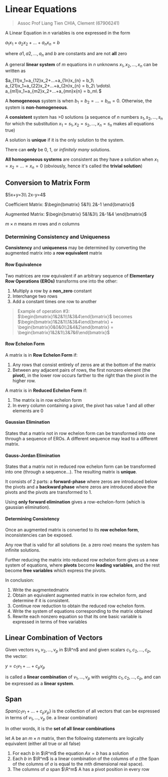 # Linear Equations
> Assoc Prof Liang Tien CHIA, Clement (67906241)

A Linear Equation in $n$ variables is one expressed in the form

$a_1x_1+a_2x_2+...+a_nx_n=b$

where $a1, a2, ... , a_n$ and $b$ are constants and are not **all** zero

A general **linear system** of $m$ equations in $n$ unknowns $x_1, x_2,...,x_n$ can be written as

$a_{11}x_1+a_{12}x_2+...+a_{1n}x_{n} = b_1\\
a_{21}x_1+a_{22}x_2+...+a_{2n}x_{n} = b_2\\
\vdots\\
a_{m1}x_1+a_{m2}x_2+...+a_{mn}x{n} = b_m\\
$

A **homogeneous** system is when $b_1=b_2=...=b_m=0$. Otherwise, the system is **non-homogeneous**.

A **consistent** system has >0 solutions (a sequence of $n$ numbers $s_1, s_2,...,s_n$ for which the substitution $x_1=s_1, x_2=s_2,...,x_n=s_n$ makes all equations true)

A solution is **unique** if it is the only solution to the system.

There can **only** be 0, 1, or *infinitely many* solutions.

**All homogeneous systems** are consistent as they have a solution when $x_1=x_2=...=x_n=0$ (obviously, hence it's called the **trivial solution**)

## Conversion to Matrix Form

$5x+y=3\\
 2x-y=4$

Coefficient Matrix: $\begin{bmatrix}
5&1\\
2&-1
\end{bmatrix}$

Augmented Matrix: $\begin{bmatrix}
5&1&3\\
2&-1&4
\end{bmatrix}$

$m\times n$ means $m$ rows and $n$ columns

### Determining Consistency and Uniqueness
**Consistency** and **uniqueness** may be determined by converting the augmented matrix into a **row equivalent** matrix

#### Row Equivalence
Two matrices are row equivalent if an arbitrary sequence of **Elementary Row Operations (EROs)** transforms one into the other:
1. Multiply a row by a **non_zero** constant
2. Interchange two rows
3. Add a constant times one row to another

> Example of operation #3: $\begin{bmatrix}1&2&1\\1&3&4\end{bmatrix}$ becomes $\begin{bmatrix}1&2&1\\1&3&4\end{bmatrix} + \begin{bmatrix}0&0&0\\2&4&2\end{bmatrix} = \begin{bmatrix}1&2&1\\3&7&6\end{bmatrix}$

#### Row Echelon Form
A matrix is in **Row Echelon Form** if:
1. Any rows that consist entirely of zeros are at the bottom of the matrix
2. Between any adjacent pairs of rows, the first nonzero element (the **pivot**), in the lower row occurs farther to the right than the pivot in the higher row.

A matrix is in **Reduced Echelon Form** if:
1. The matrix is in row echelon form
2. In every column containing a pivot, the pivot has value 1 and all other elements are 0

#### Gaussian Elimination 
States that a matrix not in row echelon form can be transformed into one through a sequence of EROs. A different sequence may lead to a different matrix.

#### Gauss-Jordan Elimination
States that a matrix not in reduced row echelon form can be transformed into one (through a sequence...). The resulting matrix is **unique**.

It consists of 2 parts: a **forward-phase** where zeros are introduced below the pivots and a **backward phase** where zeros are introduced above the pivots and the pivots are transformed to 1.

Using **only forward elimination** gives a row-echelon-form (which is gaussian elimination).

#### Determining Consistency
Once an augmented matrix is converted to its **row echelon form**, inconsistencies can be exposed.

Any row that is valid for all solutions (ie. a zero row) means the system has infinite solutions.

Further reducing the matrix into reduced row echelon form gives us a new system of equations, where **pivots** become **leading variables**, and the rest become **free variables** which express the pivots.

In conclusion:
1. Write the augmentedmatrix
2. Obtain an equivalent augmented matrix in row echelon form, and determine if it is consistent.
3. Continue row reduction to obtain the reduced row echelon form.
4. Write the system of equations corresponding to the matrix obtained
5. Rewrite each nonzero equation so that its one basic variable is expressed in terms of free variables

## Linear Combination of Vectors
Given vectors $v_1, v_2,...,v_p$ in $\R^n$ and and given scalars $c_1, c_2,...,c_p$,   
the vector: 

$y = c_1v_1 +...+ c_pv_p$

is called a **linear combination** of $v_1,...,v_p$ with weights $c_1, c_2,...,c_p$, and can be expressed as a **linear system**.


## Span
$Span\{c_1v_1+...+c_pv_p\}$ is the collection of all vectors that can be expressed in terms of $v_1,...,v_p$ (ie. a linear combination)

In other words, it is the **set of all linear combinations**

let A be an $m\times n$ matrix, then the following statements are logically equivalent (either all true or all false)
1. For each $b$ in $\R^m$ the equation $Ax=b$ has a solution
2. Each $b$ in $\R^m$ is a linear combination of the columns of $a$ (the Span  of the columns of $a$ is equal to the $m$th dimensional real space).
3. The columns of $a$ span $\R^m$
A has a pivot position in every row
